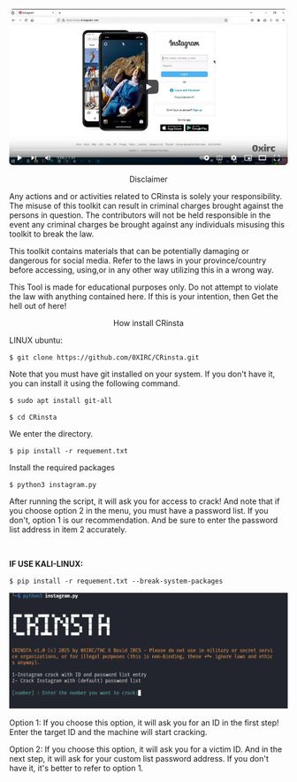 [![Watch the video](https://github.com/0XIRC/CRinsta/blob/main/picyoutube.png)](https://youtu.be/DGD0Ryr7-vk?si=iECv3yOE83861OLk)


<p align="center"> 
  Disclaimer </p>

Any actions and or activities related to CRinsta is solely your responsibility. The misuse of this toolkit can result in criminal charges brought against the persons in question. The contributors will not be held responsible in the event any criminal charges be brought against any individuals misusing this toolkit to break the law.

This toolkit contains materials that can be potentially damaging or dangerous for social media. Refer to the laws in your province/country before accessing, using,or in any other way utilizing this in a wrong way.

This Tool is made for educational purposes only. Do not attempt to violate the law with anything contained here. If this is your intention, then Get the hell out of here!

<p align="center"> 
  How install CRinsta </p> 

LINUX 
      ubuntu: 
  ```
 $ git clone https://github.com/0XIRC/CRinsta.git
  ```
Note that you must have git installed on your system. If you don't have it, you can install it using the following command.
  ```
$ sudo apt install git-all
  ```

  ```
$ cd CRinsta
```
We enter the directory. 
  ```
$ pip install -r requement.txt
  ```
Install the required packages 

  ```
$ python3 instagram.py 
```
After running the script, it will ask you for access to crack! And note that if you choose option 2 in the menu, you must have a password list. If you don't, option 1 is our recommendation. And be sure to enter the password list address in item 2 accurately.

<br> 

**IF USE KALI-LINUX:** 
```
$ pip install -r requement.txt --break-system-packages
```

<img src="https://github.com/0XIRC/CRinsta/blob/main/SCREEN1.png">

Option 1: If you choose this option, it will ask you for an ID in the first step! Enter the target ID and the machine will start cracking. 

Option 2: If you choose this option, it will ask you for a victim ID. And in the next step, it will ask for your custom list password address. If you don't have it, it's better to refer to option 1.

